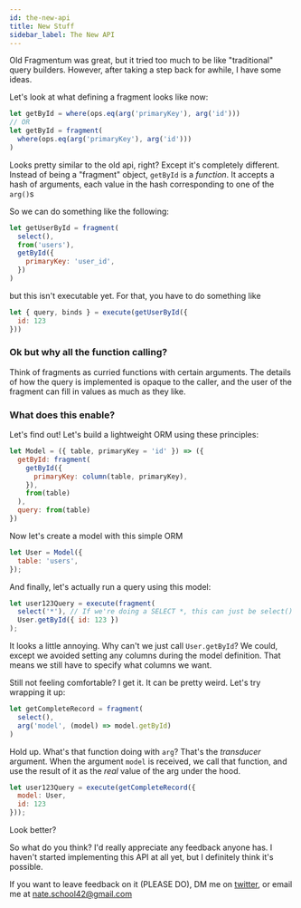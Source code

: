 ```yaml
---
id: the-new-api
title: New Stuff
sidebar_label: The New API
---
```


Old Fragmentum was great, but it tried too much to be like "traditional" query builders. However, after taking a step back for awhile, 
I have some ideas.

Let's look at what defining a fragment looks like now:

```js
let getById = where(ops.eq(arg('primaryKey'), arg('id')))
// OR
let getById = fragment(
  where(ops.eq(arg('primaryKey'), arg('id')))
)
```

Looks pretty similar to the old api, right? Except it's completely different. 
Instead of being a "fragment" object, `getById` is a _function_. It accepts a hash
of arguments, each value in the hash corresponding to one of the `arg()`s

So we can do something like the following:

```js
let getUserById = fragment(
  select(),
  from('users'),
  getById({
    primaryKey: 'user_id',
  })
)
```

but this isn't executable yet. For that, you have to do something like

```js
let { query, binds } = execute(getUserById({
  id: 123
}))
```

### Ok but why all the function calling?

Think of fragments as curried functions with certain arguments. The details of how the query is implemented is opaque to the caller, and
the user of the fragment can fill in values as much as they like. 


### What does this enable?

Let's find out! Let's build a lightweight ORM using these principles:

```js
let Model = ({ table, primaryKey = 'id' }) => ({
  getById: fragment(
    getById({
      primaryKey: column(table, primaryKey),
    }),
    from(table)
  ),
  query: from(table)
})
```

Now let's create a model with this simple ORM

```js
let User = Model({
  table: 'users',
});
```

And finally, let's actually run a query using this model:

```js
let user123Query = execute(fragment(
  select('*'), // If we're doing a SELECT *, this can just be select()
  User.getById({ id: 123 })
);
```

It looks a little annoying. Why can't we just call `User.getById`? We could, except we avoided setting any columns during the
model definition. That means we still have to specify what columns we want. 

Still not feeling comfortable? I get it. It can be pretty weird. Let's try wrapping it up:

```js
let getCompleteRecord = fragment(
  select(),
  arg('model', (model) => model.getById)
)
```

Hold up. What's that function doing with `arg`? That's the _transducer_ argument. When the argument `model` is received, we call that function, and use the result of it as the _real_ value of the arg under the hood. 

```js
let user123Query = execute(getCompleteRecord({
  model: User,
  id: 123
}));
```

Look better?

So what do you think? I'd really appreciate any feedback anyone has. I haven't started implementing this API at all yet, but I definitely think it's possible. 

If you want to leave feedback on it (PLEASE DO), DM me on [twitter](https://twitter.com/lincolnnathan21), or email me at nate.school42@gmail.com
